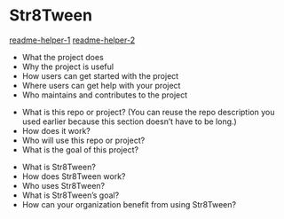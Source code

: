 # Str8Tween

[readme-helper-1](https://docs.github.com/en/repositories/managing-your-repositorys-settings-and-features/customizing-your-repository/about-readmes)
[readme-helper-2](https://github.com/18F/open-source-guide/blob/18f-pages/pages/making-readmes-readable.md)

- What the project does
- Why the project is useful
- How users can get started with the project
- Where users can get help with your project
- Who maintains and contributes to the project

* What is this repo or project? (You can reuse the repo description you used earlier because this section doesn’t have to be long.)
* How does it work?
* Who will use this repo or project?
* What is the goal of this project?

- What is Str8Tween?
- How does Str8Tween work?
- Who uses Str8Tween?
- What is Str8Tween’s goal?
- How can your organization benefit from using Str8Tween?